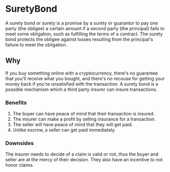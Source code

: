 # SuretyBond

A surety bond or surety is a promise by a surety or guarantor to pay one party (the obligee) a certain amount if a second party (the principal) fails to meet some obligation, such as fulfilling the terms of a contract. The surety bond protects the obligee against losses resulting from the principal's failure to meet the obligation.

## Why
If you buy something online with a cryptocurrency, there's no guarantee that you'll receive what you bought, and there's no recouse for getting your money back if you're unsatisfied with the transaction. A surety bond is a possible mechanism which a third party insurer can insure transactions.

### Benefits

1. The buyer can have peace of mind that their transaction is insured.
2. The insurer can make a profit by selling insurance for a transaction.
3. The seller will have peace of mind that they will get paid.
4. Unlike escrow, a seller can get paid immediately.

### Downsides

The insurer needs to decide of a claim is valid or not, thus the buyer and seller are at the mercy of their decision. They also have an incentive to not honor claims.
